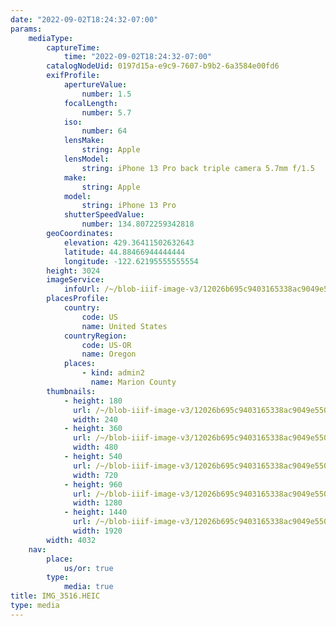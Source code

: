 ```yaml
---
date: "2022-09-02T18:24:32-07:00"
params:
    mediaType:
        captureTime:
            time: "2022-09-02T18:24:32-07:00"
        catalogNodeUid: 0197d15a-e9c9-7607-b9b2-6a3584e00fd6
        exifProfile:
            apertureValue:
                number: 1.5
            focalLength:
                number: 5.7
            iso:
                number: 64
            lensMake:
                string: Apple
            lensModel:
                string: iPhone 13 Pro back triple camera 5.7mm f/1.5
            make:
                string: Apple
            model:
                string: iPhone 13 Pro
            shutterSpeedValue:
                number: 134.8072259342818
        geoCoordinates:
            elevation: 429.36411502632643
            latitude: 44.88466944444444
            longitude: -122.62195555555554
        height: 3024
        imageService:
            infoUrl: /~/blob-iiif-image-v3/12026b695c9403165338ac9049e55040178e3c451a578488f3529e4c319ea3c1/info.json
        placesProfile:
            country:
                code: US
                name: United States
            countryRegion:
                code: US-OR
                name: Oregon
            places:
                - kind: admin2
                  name: Marion County
        thumbnails:
            - height: 180
              url: /~/blob-iiif-image-v3/12026b695c9403165338ac9049e55040178e3c451a578488f3529e4c319ea3c1/full/240%2C180/0/default.jpg
              width: 240
            - height: 360
              url: /~/blob-iiif-image-v3/12026b695c9403165338ac9049e55040178e3c451a578488f3529e4c319ea3c1/full/480%2C360/0/default.jpg
              width: 480
            - height: 540
              url: /~/blob-iiif-image-v3/12026b695c9403165338ac9049e55040178e3c451a578488f3529e4c319ea3c1/full/720%2C540/0/default.jpg
              width: 720
            - height: 960
              url: /~/blob-iiif-image-v3/12026b695c9403165338ac9049e55040178e3c451a578488f3529e4c319ea3c1/full/1280%2C960/0/default.jpg
              width: 1280
            - height: 1440
              url: /~/blob-iiif-image-v3/12026b695c9403165338ac9049e55040178e3c451a578488f3529e4c319ea3c1/full/1920%2C1440/0/default.jpg
              width: 1920
        width: 4032
    nav:
        place:
            us/or: true
        type:
            media: true
title: IMG_3516.HEIC
type: media
---
```

